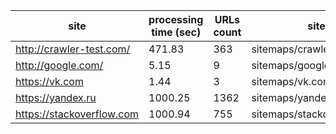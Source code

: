 | site                      |   processing time (sec) |   URLs count | sitemap filename                       |
|---------------------------|-------------------------|--------------|----------------------------------------|
| http://crawler-test.com/  |                  471.83 |          363 | sitemaps/crawler-test.com_sitemap.xml  |
| http://google.com/        |                    5.15 |            9 | sitemaps/google.com_sitemap.xml        |
| https://vk.com            |                    1.44 |            3 | sitemaps/vk.com_sitemap.xml            |
| https://yandex.ru         |                 1000.25 |         1362 | sitemaps/yandex.ru_sitemap.xml         |
| https://stackoverflow.com |                 1000.94 |          755 | sitemaps/stackoverflow.com_sitemap.xml |